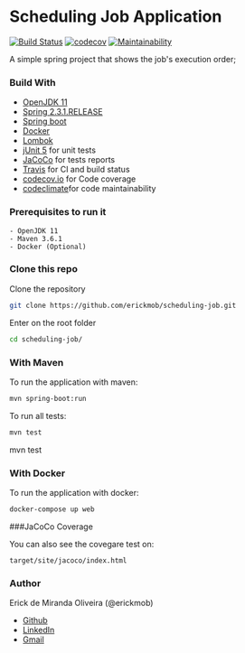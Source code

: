 # Scheduling Job Application

[![Build Status](https://travis-ci.com/erickmob/scheduling-job.svg?token=2zC8isA1MNDV9yuhWGtB&branch=master)](https://travis-ci.org/erickmob/scheduling-job)
[![codecov](https://codecov.io/gh/erickmob/scheduling-job/branch/master/graph/badge.svg?token=LYBQWF2RY9)](https://codecov.io/gh/erickmob/scheduling-job)
[![Maintainability](https://api.codeclimate.com/v1/badges/9365343e9e48d6d3a2f0/maintainability)](https://codeclimate.com/github/erickmob/scheduling-job/maintainability)

A simple spring project that shows the job's execution order; 

### Build With

- [OpenJDK 11](https://www.oracle.com/java/technologies/javase-jdk11-downloads.html)
- [Spring 2.3.1.RELEASE](https://spring.io) 
- [Spring boot](https://spring.io/projects/spring-boot)
- [Docker](https://www.docker.com)
- [Lombok](https://projectlombok.org)
- [jUnit 5](https://junit.org/junit5/) for unit tests
- [JaCoCo](https://www.eclemma.org/jacoco/) for tests reports
- [Travis](http://travis-ci.com) for CI and build status
- [codecov.io](https://codecov.io) for Code coverage
- [codeclimate](https://codeclimate.com)for code maintainability
    
### Prerequisites to run it

    - OpenJDK 11
    - Maven 3.6.1
    - Docker (Optional)

### Clone this repo
Clone the repository
```zsh
git clone https://github.com/erickmob/scheduling-job.git
```

Enter on the root folder
```zsh
cd scheduling-job/
```

### With Maven
To run the application with maven:
```zsh
mvn spring-boot:run
```

To run all tests:
```zsh
mvn test
```
mvn test

### With Docker
To run the application with docker:
```zsh
docker-compose up web
```

###JaCoCo Coverage

You can also see the covegare test on:
```
target/site/jacoco/index.html
```

### Author
Erick de Miranda Oliveira (@erickmob)

- [Github](https://github.com/erickmob/) 
- [LinkedIn](https://www.linkedin.com/in/erickmob/) 
- [Gmail](mailto:erickmob@gmail.com)